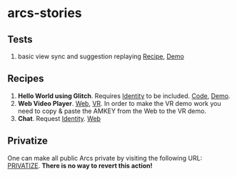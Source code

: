 # arcs-stories

## Tests

1. basic view sync and suggestion replaying [Recipe](https://noelutz.github.io/arcs-stories/artifacts/SyncTest/recipe.manifest), [Demo](https://polymerlabs.github.io/arcs-cdn/dev/app/?solo=https://noelutz.github.io/arcs-stories/artifacts/SyncTest/recipe.manifest)

## Recipes

1. **Hello World using Glitch**. Requires [Identity](https://noelutz.github.io/arcs-stories/artifacts/Identity.manifest) to be included. [Code](https://glitch.com/edit/#!/arcs-hello-world), [Demo](https://arcs-hello-world.glitch.me).
2. **Web Video Player**. [Web](https://polymerlabs.github.io/arcs-cdn/dev/app/?solo=https://noelutz.github.io/arcs-stories/artifacts/VideoPlayer/VideoPlayer.manifest), [VR](https://polymerlabs.github.io/arcs-cdn/dev/vr/?solo=https://noelutz.github.io/arcs-stories/artifacts/VideoPlayer/vr-recipe.manifest). In order to make the VR demo work you need to copy & paste the AMKEY from the Web to the VR demo.
3. **Chat**. Request [Identity](https://noelutz.github.io/arcs-stories/artifacts/Identity.manifest). [Web](https://polymerlabs.github.io/arcs-cdn/dev/app/?solo=https://noelutz.github.io/arcs-stories/artifacts/Chat/Chat.manifest)

## Privatize

One can make all public Arcs private by visiting the following URL: [PRIVATIZE](https://us-central1-arcs-storage.cloudfunctions.net/privatize). **There is no way to revert this action!**
